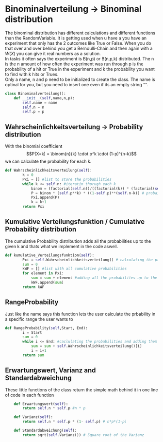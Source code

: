 # Binominalverteilung -> Binominal distribution
The binominal distribution has different calculations and different functions than the RandomVariable. It is getting used when u have a you have an experiment that only has the 2 outcomes like True or False. When you do that over and over behind you get a Bernoulli-Chain and then again with a $W(X)$ you can give it real numbers as a solution.  
In tasks it often says the experiment is B(n,p) or B(n,p,k) distributed. The n is the n amount of how often the experiment was run through p is the probability of a hit or True in the experiment and k the probability you want to find with k hits or Trues.  
Only a name, n and p need to be initialized to create the class. The name is optinal for you, but you need to insert one even if its an empty string "".
```python
class Binominalverteilung():
    def __init__(self,name,n,p):
        self.name = name
        self.n = n
        self.p = p
```

## Wahrscheinlichkeitsverteilung -> Probability distribution 
With the binomial coefficient $$P(X=k) = \binom{n}{k} \cdot p^k \cdot (1-p)^{n-k}$$ we can calculate the probability for each k.

```python
def Wahrscheinlichkeitsverteilung(self):
        k = 0
        Pxi = [] #list to store the probabilities
        while k <= self.n: #iteratin thorugh each k
            binom = (factorial(self.n))/((factorial(k)) * (factorial(self.n-k))) #binominal coefficient
            P = binom * (self.p**k) * ((1-self.p)**(self.n-k)) # probaility for the k
            Pxi.append(P)
            k = k+1
        return Pxi
```


## Kumulative Verteilungsfunktion / Cumulative Probability distribution
The cumulative Probability distribution adds all the probabilities up to the given k and thats what we implement in the code aswell.
```python
def kumulative_Verteilungsfunktion(self):
        Pxi = self.Wahrscheinlichkeitsverteilung() # calculating the probabilites for each k alone
        sum = 0
        kWF = [] #list with all cumulative probabilities
        for element in Pxi:
            sum = sum + element #adding all the probabilites up to the given k
            kWF.append(sum)
        return kWF
```
## RangeProbability
Just like the name says this function lets the user calculate the prbability in a specific range the user wants to
```python
def RangeProbability(self,Start, End):
        i = Start
        sum = 0
        while i <= End: #caclulating the probabilities and adding them each time to the whole sum
            sum = sum + self.Wahrscheinlichkeitsverteilung()[i] 
            i = i+1
        return sum
```


## Erwartungswert, Varianz and Standardabweichung
These little functions of the class return the simple math behind it in one line of code in each function 
```python
    def Erwartungswert(self):
        return self.n * self.p #n * p

    def Varianz(self):
        return self.n * self.p * (1- self.p) # n*p*(1-p)

    def Standardabweichung(self):
        return sqrt(self.Varianz()) # Square root of the Varianz
```